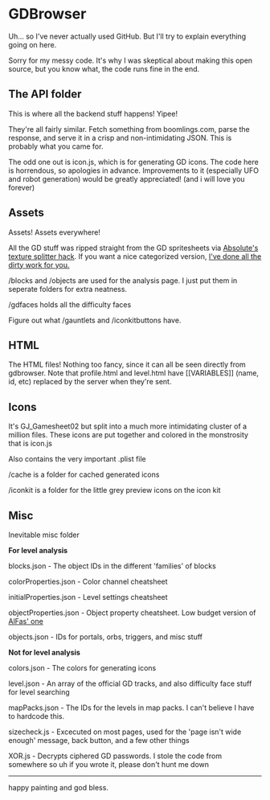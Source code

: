 # GDBrowser

Uh... so I've never actually used GitHub. But I'll try to explain everything going on here.

Sorry for my messy code. It's why I was skeptical about making this open source, but you know what, the code runs fine in the end.

## The API folder
This is where all the backend stuff happens! Yipee!

They're all fairly similar. Fetch something from boomlings.com, parse the response, and serve it in a crisp and non-intimidating JSON. This is probably what you came for.

The odd one out is icon.js, which is for generating GD icons. The code here is horrendous, so apologies in advance. Improvements to it (especially UFO and robot generation) would be greatly appreciated! (and i will love you forever)

## Assets
Assets! Assets everywhere!

All the GD stuff was ripped straight from the GD spritesheets via [Absolute's texture splitter hack](https://youtu.be/pYQgIyNhow8). If you want a nice categorized version, [I've done all the dirty work for you.](https://www.mediafire.com/file/4d99bw1zhwcl507/textures.zip/file)

/blocks and /objects are used for the analysis page. I just put them in seperate folders for extra neatness.

/gdfaces holds all the difficulty faces

Figure out what /gauntlets and /iconkitbuttons have.

## HTML
The HTML files! Nothing too fancy, since it can all be seen directly from gdbrowser. Note that profile.html and level.html have [[VARIABLES]] (name, id, etc) replaced by the server when they're sent.

## Icons
It's GJ_Gamesheet02 but split into a much more intimidating cluster of a million files. These icons are put together and colored in the monstrosity that is icon.js 

Also contains the very important .plist file

/cache is a folder for cached generated icons

/iconkit is a folder for the little grey preview icons on the icon kit

## Misc
Inevitable misc folder

**For level analysis**

blocks.json - The object IDs in the different 'families' of blocks

colorProperties.json - Color channel cheatsheet

initialProperties.json - Level settings cheatsheet

objectProperties.json - Object property cheatsheet. Low budget version of [AlFas' one](https://github.com/gd-edit/GDAPI/blob/5a338c317b10ba0cb30d6175360c997a8a72502f/GDAPI/GDAPI/Enumerations/GeometryDash/ObjectParameter.cs)

objects.json - IDs for portals, orbs, triggers, and misc stuff

**Not for level analysis**

colors.json - The colors for generating icons

level.json - An array of the official GD tracks, and also difficulty face stuff for level searching

mapPacks.json - The IDs for the levels in map packs. I can't believe I have to hardcode this.

sizecheck.js - Excecuted on most pages, used for the 'page isn't wide enough' message, back button, and a few other things

XOR.js - Decrypts ciphered GD passwords. I stole the code from somewhere so uh if you wrote it, please don't hunt me down

---

happy painting and god bless.